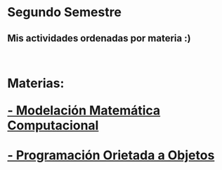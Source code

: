 # Segundo Semestre
## Mis actividades ordenadas por materia :)

<h1><br> Materias: 

<a href="https://github.com/ErickinSegura/segundo-semestre/tree/master/Modelacion%20de%20la%20Ingenieria%20con%20Matematica%20Computacional" target="_blank">**- Modelación Matemática Computacional**</a><br><br>
<a href="https://github.com/ErickinSegura/segundo-semestre/tree/master/Programacion%20orientada%20a%20objetos" target="_blank">**- Programación Orietada a Objetos**</a>
